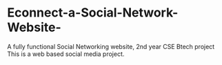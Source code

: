 # Econnect-a-Social-Network-Website-
A fully functional Social Networking website, 2nd year CSE Btech project  This is a web based social media project.
